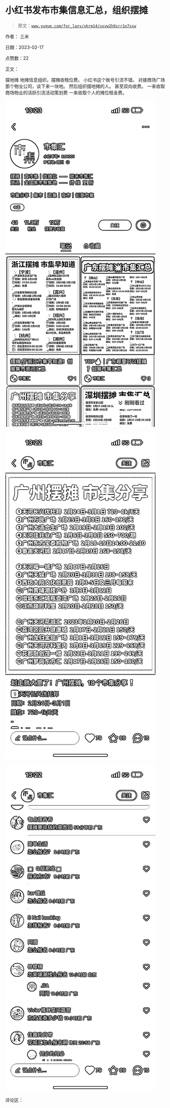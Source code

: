# 小红书发布市集信息汇总，组织摆摊

> 原文：[`www.yuque.com/for_lazy/xkrm14/usvw2h8srr1o7ssw`](https://www.yuque.com/for_lazy/xkrm14/usvw2h8srr1o7ssw)

作者： 三米

日期：2023-02-17

点赞数：22

正文：

摆地摊 地摊信息组织。摆摊收租位费。 小红书这个账号引流不错。 对接商场广场那个物业公司，谈下来一块地。 然后组织摆地摊的人。 甚至双向收费。 一来收取商场物业的活跃引流活动策划费 一来收取个人的摊位租金费。

![](img/53f936074bf093003a39f97adc235574.png)  

![](img/a0099d2e757fb7902223b636274254fe.png)  

![](img/cabe53b0795134bf296e558f8832c2fb.png)  

评论区：



